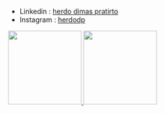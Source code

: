 - Linkedin : [herdo dimas pratirto](https://www.linkedin.com/in/herdodimasp/)
- Instagram : [herdodp](https://www.instagram.com/sahabat_pnj/)

<p align="left">
<a href="https://github.com/kadalicious">
  <img height="150em" src="https://github-readme-stats-eight-theta.vercel.app/api?username=kadalicious&show_icons=true&theme=algolia&include_all_commits=true&count_private=true"/>
   <img height="150em" src="https://github-readme-stats-eight-theta.vercel.app/api/top-langs/?username=kadalicious&layout=compact&langs_count=8&theme=algolia"/>
</a>
</p>

